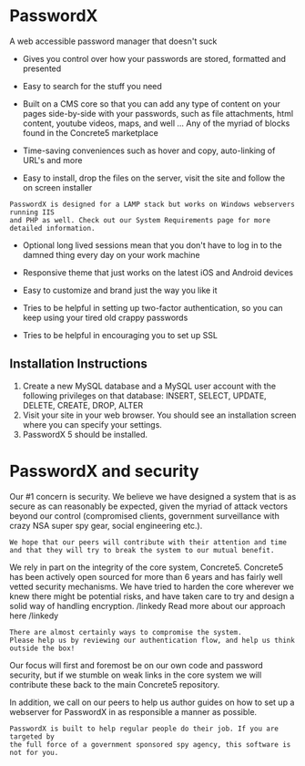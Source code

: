 PasswordX
=========

A web accessible password manager that doesn't suck

* Gives you control over how your passwords are stored, formatted and presented

* Easy to search for the stuff you need

* Built on a CMS core so that you can add any type of content on your pages side-by-side with your passwords, such as file attachments, html content, youtube videos, maps, and well ... Any of the myriad of blocks found in the Concrete5 marketplace

* Time-saving conveniences such as hover and copy, auto-linking of URL's and more

* Easy to install, drop the files on the server, visit the site and follow the on screen installer

```
PasswordX is designed for a LAMP stack but works on Windows webservers running IIS 
and PHP as well. Check out our System Requirements page for more detailed information.
```

* Optional long lived sessions mean that you don't have to log in to the damned thing every day on your work machine

* Responsive theme that just works on the latest iOS and Android devices

* Easy to customize and brand just the way you like it

* Tries to be helpful in setting up two-factor authentication, so you can keep using your tired old crappy passwords

* Tries to be helpful in encouraging you to set up SSL

## Installation Instructions

1. Create a new MySQL database and a MySQL user account with the following privileges on that database: INSERT, SELECT, UPDATE, DELETE, CREATE, DROP, ALTER
1. Visit your site in your web browser. You should see an installation screen where you can specify your settings.
1. PasswordX 5 should be installed.

# PasswordX and security

Our #1 concern is security. We believe we have designed a system that is as secure as can reasonably be expected, given the myriad of attack vectors beyond our control (compromised clients, government surveillance  with crazy NSA super spy gear, social engineering etc.). 


```
We hope that our peers will contribute with their attention and time 
and that they will try to break the system to our mutual benefit.
```

We rely in part on the integrity of the core system, Concrete5. Concrete5 has been actively open sourced for more than 6 years and has fairly well vetted security mechanisms. We have tried to harden the core wherever we knew there might be potential risks, and have taken care to try and design a solid way of handling encryption. /linkedy Read more about our approach here /linkedy


```
There are almost certainly ways to compromise the system. 
Please help us by reviewing our authentication flow, and help us think outside the box!
```

Our focus will first and foremost be on our own code and password security, but if we stumble on weak links in the core system we will contribute these back to the main Concrete5 repository.

In addition, we call on our peers to help us author guides on how to set up a webserver for PasswordX in as responsible a manner as possible.

```
PasswordX is built to help regular people do their job. If you are targeted by 
the full force of a government sponsored spy agency, this software is not for you.
```
